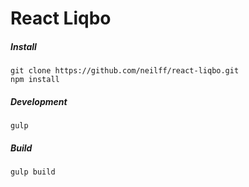 # React Liqbo

##### Install

```
git clone https://github.com/neilff/react-liqbo.git
npm install
```

##### Development

```
gulp
```

##### Build

```
gulp build
```
